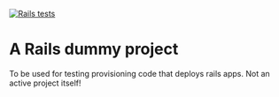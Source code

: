 [![Rails tests](https://github.com/stefanhorning/rails_dummy/actions/workflows/rails_test.yml/badge.svg)](https://github.com/stefanhorning/rails_dummy/actions/workflows/rails_test.yml)

# A Rails dummy project

To be used for testing provisioning code that deploys rails apps. Not an active project itself!

